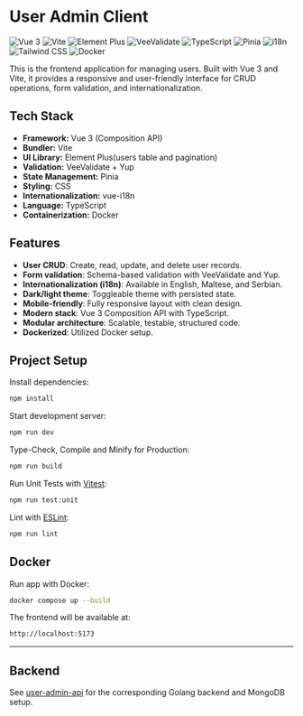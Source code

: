 # User Admin Client

![Vue 3](https://img.shields.io/badge/Vue-3.x-42b883?logo=vue.js)
![Vite](https://img.shields.io/badge/Vite-frontend-646cff?logo=vite)
![Element Plus](https://img.shields.io/badge/Element_Plus-UI-blue?logo=element)
![VeeValidate](https://img.shields.io/badge/VeeValidate-Validation-green)
![TypeScript](https://img.shields.io/badge/TypeScript-Strict-blue?logo=typescript)
![Pinia](https://img.shields.io/badge/Pinia-State_Management-yellow)
![i18n](https://img.shields.io/badge/i18n-EN%2FSR%2FMT-purple)
![Tailwind CSS](https://img.shields.io/badge/Tailwind_CSS-Utility--First-38bdf8?logo=tailwindcss)
![Docker](https://img.shields.io/badge/Dockerized-FE%2FBE%2FMongo-blue?logo=docker)

This is the frontend application for managing users. Built with Vue 3 and Vite, it provides a responsive and user-friendly interface for CRUD operations, form validation, and internationalization.

## Tech Stack

- **Framework:** Vue 3 (Composition API)
- **Bundler:** Vite
- **UI Library:** Element Plus(users table and pagination)
- **Validation:** VeeValidate + Yup
- **State Management:** Pinia
- **Styling:** CSS
- **Internationalization:** vue-i18n
- **Language:** TypeScript
- **Containerization:** Docker

## Features

- **User CRUD**: Create, read, update, and delete user records.
- **Form validation**: Schema-based validation with VeeValidate and Yup.
- **Internationalization (i18n)**: Available in English, Maltese, and Serbian.
- **Dark/light theme**: Toggleable theme with persisted state.
- **Mobile-friendly**: Fully responsive layout with clean design.
- **Modern stack**: Vue 3 Composition API with TypeScript.
- **Modular architecture**: Scalable, testable, structured code.
- **Dockerized**: Utilized Docker setup.

## Project Setup

Install dependencies:

```bash
npm install
```

Start development server:

```bash
npm run dev
```

Type-Check, Compile and Minify for Production:

```bash
npm run build
```

Run Unit Tests with [Vitest](https://vitest.dev/):

```bash
npm run test:unit
```

Lint with [ESLint](https://eslint.org/):

```bash
npm run lint
```

## Docker

Run app with Docker:

```bash
docker compose up --build
```

The frontend will be available at:

```bash
http://localhost:5173
```

---

## Backend

See [user-admin-api](https://github.com/nbursa/user-admin-api) for the corresponding Golang backend and MongoDB setup.
